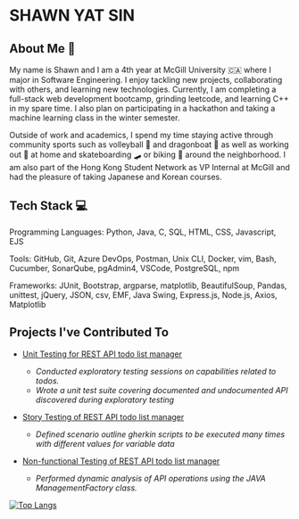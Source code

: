 # SHAWN YAT SIN
## About Me 🌱
My name is Shawn and I am a 4th year at McGill University 🇨🇦 where I major in Software Engineering. I enjoy tackling new projects, collaborating with others, and learning new technologies. Currently, I am completing a full-stack web development bootcamp, grinding leetcode, and learning C++ in my spare time. I also plan on participating in a hackathon and taking a machine learning class in the winter semester. 

Outside of work and academics, I spend my time staying active through community sports such as volleyball 🏐 and dragonboat 🐉 as well as working out 💪 at home and skateboarding 🛹 or biking 🚴 around the neighborhood. I am also part of the Hong Kong Student Network as VP Internal at McGill and had the pleasure of taking Japanese and Korean courses.

## Tech Stack 💻

Programming Languages: Python, Java, C, SQL, HTML, CSS, Javascript, EJS

Tools: GitHub, Git, Azure DevOps, Postman, Unix CLI, Docker, vim, Bash, Cucumber, SonarQube, pgAdmin4, VSCode, PostgreSQL, npm

Frameworks: JUnit, Bootstrap, argparse, matplotlib, BeautifulSoup, Pandas, unittest, jQuery, JSON, csv, EMF, Java Swing, Express.js, Node.js, Axios, Matplotlib

## Projects I've Contributed To
- [Unit Testing for REST API todo list manager](https://github.com/jessLii/ECSE429)  
  - *Conducted exploratory testing sessions on capabilities related to todos.*
  - *Wrote a unit test suite covering documented and undocumented API discovered during exploratory testing*
  
- [Story Testing of REST API todo list manager](https://github.com/naomisandvr/cucumber-partB)
  - *Defined scenario outline gherkin scripts to be executed many times with different values for variable data*
  
- [Non-functional Testing of REST API todo list manager](https://github.com/naomisandvr/performance-partC)
  - *Performed dynamic analysis of API operations using the JAVA ManagementFactory class.*



[![Top Langs](https://github-readme-stats.vercel.app/api/top-langs/?username=ShawnYS-codemtl)](https://github.com/anuraghazra/github-readme-stats)
